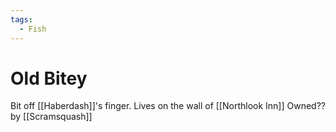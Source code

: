 ```yaml
---
tags:
  - Fish
---
```

# Old Bitey 

Bit off [[Haberdash]]'s finger.
Lives on the wall of [[Northlook Inn]]
Owned?? by [[Scramsquash]]
